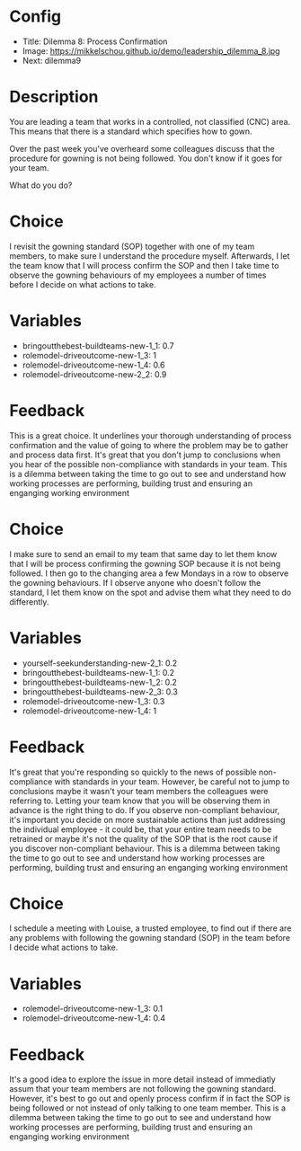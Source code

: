 # Config
 - Title: Dilemma 8: Process Confirmation
 - Image: https://mikkelschou.github.io/demo/leadership_dilemma_8.jpg
 - Next: dilemma9

# Description
You are leading a team that works in a controlled, not classified (CNC) area. This means that there is a standard which specifies how to gown.

Over the past week you've overheard some colleagues discuss that the procedure for gowning is not being followed. You don't know if it goes for your team.

What do you do?  


# Choice
I revisit the gowning standard (SOP) together with one of my team members, to make sure I understand the procedure myself. Afterwards, I let the team know that I will process confirm the SOP and then I take time to observe the gowning behaviours of my employees a number of times before I decide on what actions to take. 

# Variables
- bringoutthebest-buildteams-new-1_1: 0.7
- rolemodel-driveoutcome-new-1_3: 1
- rolemodel-driveoutcome-new-1_4: 0.6
- rolemodel-driveoutcome-new-2_2: 0.9

# Feedback

This is a great choice. It underlines your thorough understanding of process confirmation and the value of going to where the problem may be to gather and process data first. It's great that you don't jump to conclusions when you hear of the possible non-compliance with standards in your team. 
This is a dilemma between taking the time to go out to see and understand how working processes are performing, building trust and ensuring an enganging working environment




# Choice
I make sure to send an email to my team that same day to let them know that I will be process confirming the gowning SOP because it is not being followed. I then go to the changing area a few Mondays in a row to observe the gowning behaviours. If I observe anyone who doesn't follow the standard, I let them know on the spot and advise them what they need to do differently.

# Variables
- yourself-seekunderstanding-new-2_1: 0.2
- bringoutthebest-buildteams-new-1_1: 0.2
- bringoutthebest-buildteams-new-1_2: 0.2
- bringoutthebest-buildteams-new-2_3: 0.3
- rolemodel-driveoutcome-new-1_3: 0.3
- rolemodel-driveoutcome-new-1_4: 1

# Feedback
It's great that you're responding so quickly to the news of possible non-compliance with standards in your team. However, be careful not to jump to conclusions maybe it wasn't your team members the colleagues were referring to. Letting your team know that you will be observing them in advance is the right thing to do. If you observe non-compliant behaviour, it's important you decide on more sustainable actions than just addressing the individual employee - it could be, that your entire team needs to be retrained or maybe it's not the quality of the SOP that is the root cause if you discover non-compliant behaviour. 
This is a dilemma between taking the time to go out to see and understand how working processes are performing, building trust and ensuring an enganging working environment




# Choice
I schedule a meeting with Louise, a trusted employee, to find out if there are any problems with following the gowning standard (SOP) in the team before I decide what actions to take.

# Variables
- rolemodel-driveoutcome-new-1_3: 0.1
- rolemodel-driveoutcome-new-1_4: 0.4


# Feedback
It's a good idea to explore the issue in more detail instead of immediatly assum that your team members are not following the gowning standard. However, it's best to go out and openly process confirm if in fact the SOP is being followed or not instead of only talking to one team member. 
This is a dilemma between taking the time to go out to see and understand how working processes are performing, building trust and ensuring an enganging working environment



